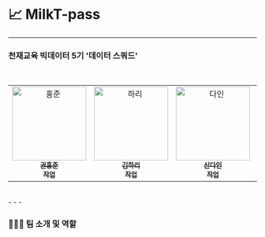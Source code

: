 # 📈 MilkT-pass
- - - -
### **천재교육 빅데이터 5기 '데이터 스쿼드'**
<table>
  <tr>
    <td align="center">
    <a href="https://github.com/k-3730">
    <img src="https://github.com/k-3730.png" width="150px;" alt="홍준"/>
    <br />
    <sub>
    <b>권홍준</b><br>
    <b>작업</b>
    </sub>
    </a>
    <br />
    <td align="center">
    <a href="https://github.com/hariqueen">
    <img src="https://github.com/hariqueen.png" width="150px;" alt="하리"/>
    <br />
    <sub>
    <b>김하리</b><br>
    <b>작업</b>
    </sub>
    </a>
    <td align="center">
    <a href="https://github.com/daini0i">
    <img src="https://github.com/daini0i.png" width="150px;" alt="다인"/>
    <br />
    <sub>
    <b>신다인</b><br>
    <b>작업</b>
    </sub>
    </a>
    <br />
    </td>
    <td align="center">
    <a href="https://github.com/surplus96">
    <img src="https://github.com/surplus96.png" width="150px;" alt="태영"/>
    <br />
    <sub>
    <b>최태영</b><br>
    <b>작업</b>
    </sub>
    </a>
    <br />
    </td>    
    <br />
    </td>
  </tr>
</table>
<br/>
- - -


### **🧑‍🤝‍🧑 팀 소개 및 역할**
